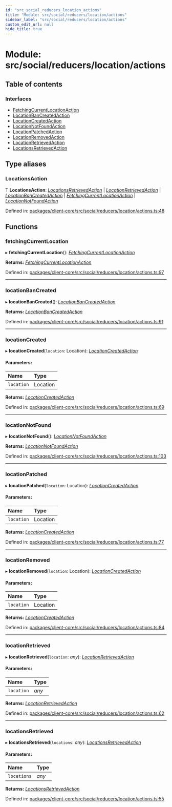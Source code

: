 ```yaml
---
id: "src_social_reducers_location_actions"
title: "Module: src/social/reducers/location/actions"
sidebar_label: "src/social/reducers/location/actions"
custom_edit_url: null
hide_title: true
---
```


# Module: src/social/reducers/location/actions

## Table of contents

### Interfaces

- [FetchingCurrentLocationAction](../interfaces/src_social_reducers_location_actions.fetchingcurrentlocationaction.md)
- [LocationBanCreatedAction](../interfaces/src_social_reducers_location_actions.locationbancreatedaction.md)
- [LocationCreatedAction](../interfaces/src_social_reducers_location_actions.locationcreatedaction.md)
- [LocationNotFoundAction](../interfaces/src_social_reducers_location_actions.locationnotfoundaction.md)
- [LocationPatchedAction](../interfaces/src_social_reducers_location_actions.locationpatchedaction.md)
- [LocationRemovedAction](../interfaces/src_social_reducers_location_actions.locationremovedaction.md)
- [LocationRetrievedAction](../interfaces/src_social_reducers_location_actions.locationretrievedaction.md)
- [LocationsRetrievedAction](../interfaces/src_social_reducers_location_actions.locationsretrievedaction.md)

## Type aliases

### LocationsAction

Ƭ **LocationsAction**: [*LocationsRetrievedAction*](../interfaces/src_social_reducers_location_actions.locationsretrievedaction.md) \| [*LocationRetrievedAction*](../interfaces/src_social_reducers_location_actions.locationretrievedaction.md) \| [*LocationBanCreatedAction*](../interfaces/src_social_reducers_location_actions.locationbancreatedaction.md) \| [*FetchingCurrentLocationAction*](../interfaces/src_social_reducers_location_actions.fetchingcurrentlocationaction.md) \| [*LocationNotFoundAction*](../interfaces/src_social_reducers_location_actions.locationnotfoundaction.md)

Defined in: [packages/client-core/src/social/reducers/location/actions.ts:48](https://github.com/xr3ngine/xr3ngine/blob/673ad6a5f/packages/client-core/src/social/reducers/location/actions.ts#L48)

## Functions

### fetchingCurrentLocation

▸ **fetchingCurrentLocation**(): [*FetchingCurrentLocationAction*](../interfaces/src_social_reducers_location_actions.fetchingcurrentlocationaction.md)

**Returns:** [*FetchingCurrentLocationAction*](../interfaces/src_social_reducers_location_actions.fetchingcurrentlocationaction.md)

Defined in: [packages/client-core/src/social/reducers/location/actions.ts:97](https://github.com/xr3ngine/xr3ngine/blob/673ad6a5f/packages/client-core/src/social/reducers/location/actions.ts#L97)

___

### locationBanCreated

▸ **locationBanCreated**(): [*LocationBanCreatedAction*](../interfaces/src_social_reducers_location_actions.locationbancreatedaction.md)

**Returns:** [*LocationBanCreatedAction*](../interfaces/src_social_reducers_location_actions.locationbancreatedaction.md)

Defined in: [packages/client-core/src/social/reducers/location/actions.ts:91](https://github.com/xr3ngine/xr3ngine/blob/673ad6a5f/packages/client-core/src/social/reducers/location/actions.ts#L91)

___

### locationCreated

▸ **locationCreated**(`location`: Location): [*LocationCreatedAction*](../interfaces/src_social_reducers_location_actions.locationcreatedaction.md)

#### Parameters:

Name | Type |
:------ | :------ |
`location` | Location |

**Returns:** [*LocationCreatedAction*](../interfaces/src_social_reducers_location_actions.locationcreatedaction.md)

Defined in: [packages/client-core/src/social/reducers/location/actions.ts:69](https://github.com/xr3ngine/xr3ngine/blob/673ad6a5f/packages/client-core/src/social/reducers/location/actions.ts#L69)

___

### locationNotFound

▸ **locationNotFound**(): [*LocationNotFoundAction*](../interfaces/src_social_reducers_location_actions.locationnotfoundaction.md)

**Returns:** [*LocationNotFoundAction*](../interfaces/src_social_reducers_location_actions.locationnotfoundaction.md)

Defined in: [packages/client-core/src/social/reducers/location/actions.ts:103](https://github.com/xr3ngine/xr3ngine/blob/673ad6a5f/packages/client-core/src/social/reducers/location/actions.ts#L103)

___

### locationPatched

▸ **locationPatched**(`location`: Location): [*LocationCreatedAction*](../interfaces/src_social_reducers_location_actions.locationcreatedaction.md)

#### Parameters:

Name | Type |
:------ | :------ |
`location` | Location |

**Returns:** [*LocationCreatedAction*](../interfaces/src_social_reducers_location_actions.locationcreatedaction.md)

Defined in: [packages/client-core/src/social/reducers/location/actions.ts:77](https://github.com/xr3ngine/xr3ngine/blob/673ad6a5f/packages/client-core/src/social/reducers/location/actions.ts#L77)

___

### locationRemoved

▸ **locationRemoved**(`location`: Location): [*LocationCreatedAction*](../interfaces/src_social_reducers_location_actions.locationcreatedaction.md)

#### Parameters:

Name | Type |
:------ | :------ |
`location` | Location |

**Returns:** [*LocationCreatedAction*](../interfaces/src_social_reducers_location_actions.locationcreatedaction.md)

Defined in: [packages/client-core/src/social/reducers/location/actions.ts:84](https://github.com/xr3ngine/xr3ngine/blob/673ad6a5f/packages/client-core/src/social/reducers/location/actions.ts#L84)

___

### locationRetrieved

▸ **locationRetrieved**(`location`: *any*): [*LocationRetrievedAction*](../interfaces/src_social_reducers_location_actions.locationretrievedaction.md)

#### Parameters:

Name | Type |
:------ | :------ |
`location` | *any* |

**Returns:** [*LocationRetrievedAction*](../interfaces/src_social_reducers_location_actions.locationretrievedaction.md)

Defined in: [packages/client-core/src/social/reducers/location/actions.ts:62](https://github.com/xr3ngine/xr3ngine/blob/673ad6a5f/packages/client-core/src/social/reducers/location/actions.ts#L62)

___

### locationsRetrieved

▸ **locationsRetrieved**(`locations`: *any*): [*LocationsRetrievedAction*](../interfaces/src_social_reducers_location_actions.locationsretrievedaction.md)

#### Parameters:

Name | Type |
:------ | :------ |
`locations` | *any* |

**Returns:** [*LocationsRetrievedAction*](../interfaces/src_social_reducers_location_actions.locationsretrievedaction.md)

Defined in: [packages/client-core/src/social/reducers/location/actions.ts:55](https://github.com/xr3ngine/xr3ngine/blob/673ad6a5f/packages/client-core/src/social/reducers/location/actions.ts#L55)
